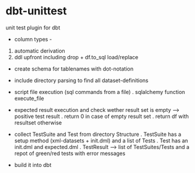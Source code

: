 # dbt-unittest
 unit test plugin for dbt 

- column types - 
1. automatic derivation
2. ddl upfront including drop + df.to_sql load/replace

- create schema for tablenames with dot-notation

- include directory parsing to find all dataset-definitions

- script file execution (sql commands from a file)
. sqlalchemy function execute_file

- expected result execution and check wether result set is empty --> positive test result
. return 0 in case of empty result set
. return df with resultset otherwise

- collect TestSuite and Test from directory Structure
. TestSuite has a setup method (xml-datasets + init.dml) and a list of Tests
. Test has an init.dml and expected.dml
. TestResult --> list of TestSuites/Tests and a repot of green/red tests with error messages

- build it into dbt